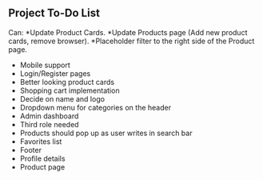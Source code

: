 ## Project To-Do List

Can:
*Update Product Cards.
*Update Products page (Add new product cards, remove browser).
*Placeholder filter to the right side of the Product page.

* Mobile support
* Login/Register pages
* Better looking product cards
* Shopping cart implementation
* Decide on name and logo
* Dropdown menu for categories on the header
* Admin dashboard
* Third role needed
* Products should pop up as user writes in search bar
* Favorites list
* Footer
* Profile details
* Product page
